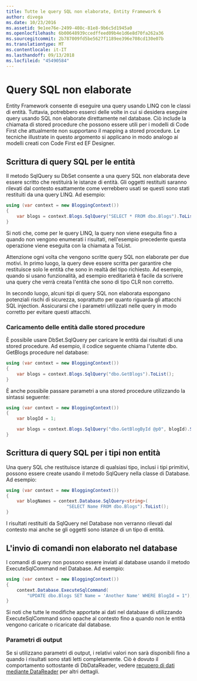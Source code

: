```yaml
---
title: Tutte le query SQL non elaborate, Entity Framework 6
author: divega
ms.date: 10/23/2016
ms.assetid: 9e1ee76e-2499-408c-81e8-9b6c5d1945a0
ms.openlocfilehash: 6b00648939ccedffeed09b4e1d6e8d70fa262a36
ms.sourcegitcommit: 2b787009fd5be5627f1189ee396e708cd130e07b
ms.translationtype: MT
ms.contentlocale: it-IT
ms.lasthandoff: 09/13/2018
ms.locfileid: "45490584"
---
```

# <a name="raw-sql-queries"></a>Query SQL non elaborate
Entity Framework consente di eseguire una query usando LINQ con le classi di entità. Tuttavia, potrebbero esserci delle volte in cui si desidera eseguire query usando SQL non elaborate direttamente nel database. Ciò include la chiamata di stored procedure che possono essere utili per i modelli di Code First che attualmente non supportano il mapping a stored procedure. Le tecniche illustrate in questo argomento si applicano in modo analogo ai modelli creati con Code First ed EF Designer.  

## <a name="writing-sql-queries-for-entities"></a>Scrittura di query SQL per le entità  

Il metodo SqlQuery su DbSet consente a una query SQL non elaborata deve essere scritto che restituirà le istanze di entità. Gli oggetti restituiti saranno rilevati dal contesto esattamente come verrebbero usati se questi sono stati restituiti da una query LINQ. Ad esempio:  

``` csharp  
using (var context = new BloggingContext())
{
    var blogs = context.Blogs.SqlQuery("SELECT * FROM dbo.Blogs").ToList();
}
```  

Si noti che, come per le query LINQ, la query non viene eseguita fino a quando non vengono enumerati i risultati, nell'esempio precedente questa operazione viene eseguita con la chiamata a ToList.  

Attenzione ogni volta che vengono scritte query SQL non elaborate per due motivi. In primo luogo, la query deve essere scritta per garantire che restituisce solo le entità che sono in realtà del tipo richiesto. Ad esempio, quando si usano funzionalità, ad esempio ereditarietà è facile da scrivere una query che verrà creata l'entità che sono di tipo CLR non corretto.  

In secondo luogo, alcuni tipi di query SQL non elaborata espongano potenziali rischi di sicurezza, soprattutto per quanto riguarda gli attacchi SQL injection. Assicurarsi che i parametri utilizzati nelle query in modo corretto per evitare questi attacchi.  

### <a name="loading-entities-from-stored-procedures"></a>Caricamento delle entità dalle stored procedure  

È possibile usare DbSet.SqlQuery per caricare le entità dai risultati di una stored procedure. Ad esempio, il codice seguente chiama l'utente dbo. GetBlogs procedure nel database:  

``` csharp
using (var context = new BloggingContext())
{
    var blogs = context.Blogs.SqlQuery("dbo.GetBlogs").ToList();
}
```  

È anche possibile passare parametri a una stored procedure utilizzando la sintassi seguente:  

``` csharp
using (var context = new BloggingContext())
{
    var blogId = 1;

    var blogs = context.Blogs.SqlQuery("dbo.GetBlogById @p0", blogId).Single();
}
```  

## <a name="writing-sql-queries-for-non-entity-types"></a>Scrittura di query SQL per i tipi non entità  

Una query SQL che restituisce istanze di qualsiasi tipo, inclusi i tipi primitivi, possono essere create usando il metodo SqlQuery nella classe di Database. Ad esempio:  

``` csharp
using (var context = new BloggingContext())
{
    var blogNames = context.Database.SqlQuery<string>(
                       "SELECT Name FROM dbo.Blogs").ToList();
}
```  

I risultati restituiti da SqlQuery nel Database non verranno rilevati dal contesto mai anche se gli oggetti sono istanze di un tipo di entità.  

## <a name="sending-raw-commands-to-the-database"></a>L'invio di comandi non elaborato nel database  

I comandi di query non possono essere inviati al database usando il metodo ExecuteSqlCommand nel Database. Ad esempio:  

``` csharp
using (var context = new BloggingContext())
{
    context.Database.ExecuteSqlCommand(
        "UPDATE dbo.Blogs SET Name = 'Another Name' WHERE BlogId = 1");
}
```  

Si noti che tutte le modifiche apportate ai dati nel database di utilizzando ExecuteSqlCommand sono opache al contesto fino a quando non le entità vengono caricate o ricaricate dal database.  

### <a name="output-parameters"></a>Parametri di output  

Se si utilizzano parametri di output, i relativi valori non sarà disponibili fino a quando i risultati sono stati letti completamente. Ciò è dovuto il comportamento sottostante di DbDataReader, vedere [recupero di dati mediante DataReader](http://go.microsoft.com/fwlink/?LinkID=398589) per altri dettagli.  
